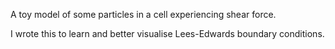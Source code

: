 A toy model of some particles in a cell experiencing shear force.

I wrote this to learn and better visualise Lees-Edwards boundary conditions.
